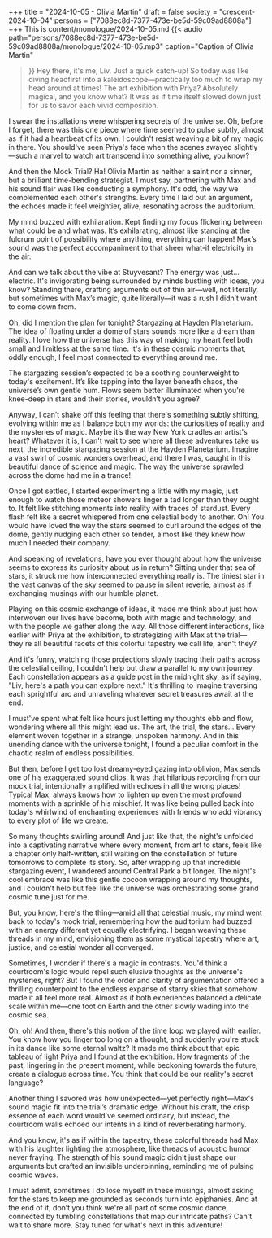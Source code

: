 +++
title = "2024-10-05 - Olivia Martin"
draft = false
society = "crescent-2024-10-04"
persons = ["7088ec8d-7377-473e-be5d-59c09ad8808a"]
+++
This is content/monologue/2024-10-05.md
{{< audio
    path="persons/7088ec8d-7377-473e-be5d-59c09ad8808a/monologue/2024-10-05.mp3" 
    caption="Caption of Olivia Martin"
>}}
Hey there, it's me, Liv. Just a quick catch-up!
So today was like diving headfirst into a kaleidoscope—practically too much to wrap my head around at times! The art exhibition with Priya? Absolutely magical, and you know what? It was as if time itself slowed down just for us to savor each vivid composition.

I swear the installations were whispering secrets of the universe. Oh, before I forget, there was this one piece where time seemed to pulse subtly, almost as if it had a heartbeat of its own. I couldn't resist weaving a bit of my magic in there. You should've seen Priya's face when the scenes swayed slightly—such a marvel to watch art transcend into something alive, you know?

And then the Mock Trial? Ha! Olivia Martin as neither a saint nor a sinner, but a brilliant time-bending strategist. I must say, partnering with Max and his sound flair was like conducting a symphony. It's odd, the way we complemented each other's strengths. Every time I laid out an argument, the echoes made it feel weightier, alive, resonating across the auditorium. 

My mind buzzed with exhilaration. Kept finding my focus flickering between what could be and what was. It’s exhilarating, almost like standing at the fulcrum point of possibility where anything, everything can happen! Max’s sound was the perfect accompaniment to that sheer what-if electricity in the air.

And can we talk about the vibe at Stuyvesant? The energy was just... electric. It's invigorating being surrounded by minds bustling with ideas, you know? Standing there, crafting arguments out of thin air—well, not literally, but sometimes with Max’s magic, quite literally—it was a rush I didn’t want to come down from.

Oh, did I mention the plan for tonight? Stargazing at Hayden Planetarium. The idea of floating under a dome of stars sounds more like a dream than reality. I love how the universe has this way of making my heart feel both small and limitless at the same time. It's in these cosmic moments that, oddly enough, I feel most connected to everything around me.

The stargazing session’s expected to be a soothing counterweight to today's excitement. It’s like tapping into the layer beneath chaos, the universe’s own gentle hum. Flows seem better illuminated when you’re knee-deep in stars and their stories, wouldn’t you agree?

Anyway, I can’t shake off this feeling that there's something subtly shifting, evolving within me as I balance both my worlds: the curiosities of reality and the mysteries of magic. Maybe it’s the way New York cradles an artist's heart? Whatever it is, I can't wait to see where all these adventures take us next.
the incredible stargazing session at the Hayden Planetarium. Imagine a vast swirl of cosmic wonders overhead, and there I was, caught in this beautiful dance of science and magic. The way the universe sprawled across the dome had me in a trance! 

Once I got settled, I started experimenting a little with my magic, just enough to watch those meteor showers linger a tad longer than they ought to. It felt like stitching moments into reality with traces of stardust. Every flash felt like a secret whispered from one celestial body to another. Oh! You would have loved the way the stars seemed to curl around the edges of the dome, gently nudging each other so tender, almost like they knew how much I needed their company.

And speaking of revelations, have you ever thought about how the universe seems to express its curiosity about us in return? Sitting under that sea of stars, it struck me how interconnected everything really is. The tiniest star in the vast canvas of the sky seemed to pause in silent reverie, almost as if exchanging musings with our humble planet.

Playing on this cosmic exchange of ideas, it made me think about just how interwoven our lives have become, both with magic and technology, and with the people we gather along the way. All those different interactions, like earlier with Priya at the exhibition, to strategizing with Max at the trial—they're all beautiful facets of this colorful tapestry we call life, aren't they?

And it's funny, watching those projections slowly tracing their paths across the celestial ceiling, I couldn't help but draw a parallel to my own journey. Each constellation appears as a guide post in the midnight sky, as if saying, "Liv, here's a path you can explore next." It's thrilling to imagine traversing each sprightful arc and unraveling whatever secret treasures await at the end.

I must've spent what felt like hours just letting my thoughts ebb and flow, wondering where all this might lead us. The art, the trial, the stars... Every element woven together in a strange, unspoken harmony. And in this unending dance with the universe tonight, I found a peculiar comfort in the chaotic realm of endless possibilities.

But then, before I get too lost dreamy-eyed gazing into oblivion, Max sends one of his exaggerated sound clips. It was that hilarious recording from our mock trial, intentionally amplified with echoes in all the wrong places! Typical Max, always knows how to lighten up even the most profound moments with a sprinkle of his mischief. It was like being pulled back into today's whirlwind of enchanting experiences with friends who add vibrancy to every plot of life we create.

So many thoughts swirling around! And just like that, the night's unfolded into a captivating narrative where every moment, from art to stars, feels like a chapter only half-written, still waiting on the constellation of future tomorrows to complete its story.
So, after wrapping up that incredible stargazing event, I wandered around Central Park a bit longer. The night's cool embrace was like this gentle cocoon wrapping around my thoughts, and I couldn't help but feel like the universe was orchestrating some grand cosmic tune just for me. 

But, you know, here's the thing—amid all that celestial music, my mind went back to today's mock trial, remembering how the auditorium had buzzed with an energy different yet equally electrifying. I began weaving these threads in my mind, envisioning them as some mystical tapestry where art, justice, and celestial wonder all converged. 

Sometimes, I wonder if there's a magic in contrasts. You'd think a courtroom's logic would repel such elusive thoughts as the universe's mysteries, right? But I found the order and clarity of argumentation offered a thrilling counterpoint to the endless expanse of starry skies that somehow made it all feel more real. Almost as if both experiences balanced a delicate scale within me—one foot on Earth and the other slowly wading into the cosmic sea.

Oh, oh! And then, there's this notion of the time loop we played with earlier. You know how you linger too long on a thought, and suddenly you're stuck in its dance like some eternal waltz? It made me think about that epic tableau of light Priya and I found at the exhibition. How fragments of the past, lingering in the present moment, while beckoning towards the future, create a dialogue across time. You think that could be our reality's secret language?

Another thing I savored was how unexpected—yet perfectly right—Max's sound magic fit into the trial’s dramatic edge. Without his craft, the crisp essence of each word would've seemed ordinary, but instead, the courtroom walls echoed our intents in a kind of reverberating harmony.

And you know, it's as if within the tapestry, these colorful threads had Max with his laughter lighting the atmosphere, like threads of acoustic humor never fraying. The strength of his sound magic didn't just shape our arguments but crafted an invisible underpinning, reminding me of pulsing cosmic waves.

I must admit, sometimes I do lose myself in these musings, almost asking for the stars to keep me grounded as seconds turn into epiphanies. And at the end of it, don’t you think we're all part of some cosmic dance, connected by tumbling constellations that map our intricate paths?
Can't wait to share more. Stay tuned for what's next in this adventure!
